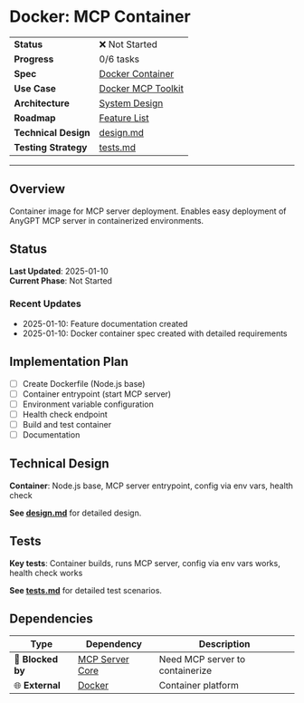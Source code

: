 # Docker: MCP Container

|                      |                                                                                  |
| -------------------- | -------------------------------------------------------------------------------- |
| **Status**           | ❌ Not Started                                                                   |
| **Progress**         | 0/6 tasks                                                                        |
| **Spec**             | [Docker Container](../../../../products/anygpt/specs/anygpt/docker-container.md) |
| **Use Case**         | [Docker MCP Toolkit](../../../../products/anygpt/cases/docker-mcp-toolkit.md)    |
| **Architecture**     | [System Design](../../architecture.md)                                           |
| **Roadmap**          | [Feature List](../../roadmap.md)                                                 |
| **Technical Design** | [design.md](./design.md)                                                         |
| **Testing Strategy** | [tests.md](./tests.md)                                                           |

---

## Overview

Container image for MCP server deployment. Enables easy deployment of AnyGPT MCP server in containerized environments.

## Status

**Last Updated**: 2025-01-10  
**Current Phase**: Not Started

### Recent Updates

- 2025-01-10: Feature documentation created
- 2025-01-10: Docker container spec created with detailed requirements

## Implementation Plan

- [ ] Create Dockerfile (Node.js base)
- [ ] Container entrypoint (start MCP server)
- [ ] Environment variable configuration
- [ ] Health check endpoint
- [ ] Build and test container
- [ ] Documentation

## Technical Design

**Container**: Node.js base, MCP server entrypoint, config via env vars, health check

**See [design.md](./design.md)** for detailed design.

## Tests

**Key tests**: Container builds, runs MCP server, config via env vars works, health check works

**See [tests.md](./tests.md)** for detailed test scenarios.

## Dependencies

| Type              | Dependency                                 | Description                     |
| ----------------- | ------------------------------------------ | ------------------------------- |
| 🚫 **Blocked by** | [MCP Server Core](../2-3-mcp-server-core/) | Need MCP server to containerize |
| 🌐 **External**   | [Docker](https://www.docker.com/)          | Container platform              |

